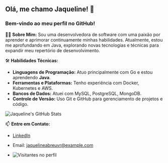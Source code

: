 ## Olá, me chamo Jaqueline! 👋
### Bem-vindo ao meu perfil no GitHub!

👩‍💻 **Sobre Mim:**
Sou uma desenvolvedora de software com uma paixão por aprender e aprimorar continuamente minhas habilidades. Atualmente, estou me aprofundando em Java, explorando novas tecnologias e técnicas para expandir meu repertório de desenvolvimento.

🛠 **Habilidades Técnicas:**
- **Linguagens de Programação:** Atuo principalmente com Go e estou aprendendo **Java**.
- **Ferramentas e Plataformas:** Tenho experiência com Docker, Kubernetes e AWS.
- **Bancos de Dados:** Atuei com MySQL, PostgreSQL, MongoDB.
- **Controle de Versão:** Uso Git e GitHub para gerenciamento de projetos e código.

<p align="left">
  <img src="https://github-readme-stats.vercel.app/api?username=jaquelineabreu&show_icons=true&theme=radical" alt="Jaqueline's GitHub Stats">
</p>


📫 **Entre em Contato:**
- [LinkedIn](https://www.linkedin.com/in/jaqueline-abreu/)
- Email: jaquelineabreuvr@example.com

- ![Visitantes no perfil](https://hits.seeyoufarm.com/api/count/incr/badge.svg?url=https://github.com/jaquelineabreu&count_bg=%2379C83D&title_bg=%23555555&icon=github.svg&icon_color=%23E7E7E7&title=Visitantes&edge_flat=false)


